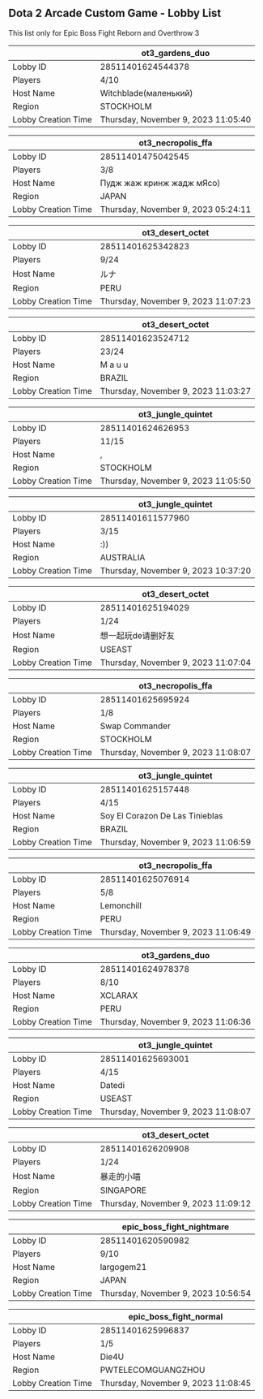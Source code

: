 ## Dota 2 Arcade Custom Game - Lobby List

This list only for Epic Boss Fight Reborn and Overthrow 3

|  | ot3_gardens_duo |
| ------ | ------ |
| Lobby ID | 28511401624544378 |
| Players | 4/10 |
| Host Name | Witchblade(маленький) |
| Region | STOCKHOLM |
| Lobby Creation Time | Thursday, November 9, 2023 11:05:40 |


|  | ot3_necropolis_ffa |
| ------ | ------ |
| Lobby ID | 28511401475042545 |
| Players | 3/8 |
| Host Name | Пудж жаж кринж жадж мЯсо) |
| Region | JAPAN |
| Lobby Creation Time | Thursday, November 9, 2023 05:24:11 |


|  | ot3_desert_octet |
| ------ | ------ |
| Lobby ID | 28511401625342823 |
| Players | 9/24 |
| Host Name | ルナ |
| Region | PERU |
| Lobby Creation Time | Thursday, November 9, 2023 11:07:23 |


|  | ot3_desert_octet |
| ------ | ------ |
| Lobby ID | 28511401623524712 |
| Players | 23/24 |
| Host Name | M a u u |
| Region | BRAZIL |
| Lobby Creation Time | Thursday, November 9, 2023 11:03:27 |


|  | ot3_jungle_quintet |
| ------ | ------ |
| Lobby ID | 28511401624626953 |
| Players | 11/15 |
| Host Name | , |
| Region | STOCKHOLM |
| Lobby Creation Time | Thursday, November 9, 2023 11:05:50 |


|  | ot3_jungle_quintet |
| ------ | ------ |
| Lobby ID | 28511401611577960 |
| Players | 3/15 |
| Host Name | :)) |
| Region | AUSTRALIA |
| Lobby Creation Time | Thursday, November 9, 2023 10:37:20 |


|  | ot3_desert_octet |
| ------ | ------ |
| Lobby ID | 28511401625194029 |
| Players | 1/24 |
| Host Name | 想一起玩de请删好友 |
| Region | USEAST |
| Lobby Creation Time | Thursday, November 9, 2023 11:07:04 |


|  | ot3_necropolis_ffa |
| ------ | ------ |
| Lobby ID | 28511401625695924 |
| Players | 1/8 |
| Host Name | Swap Commander |
| Region | STOCKHOLM |
| Lobby Creation Time | Thursday, November 9, 2023 11:08:07 |


|  | ot3_jungle_quintet |
| ------ | ------ |
| Lobby ID | 28511401625157448 |
| Players | 4/15 |
| Host Name | Soy El Corazon De Las Tinieblas |
| Region | BRAZIL |
| Lobby Creation Time | Thursday, November 9, 2023 11:06:59 |


|  | ot3_necropolis_ffa |
| ------ | ------ |
| Lobby ID | 28511401625076914 |
| Players | 5/8 |
| Host Name | Lemonchill |
| Region | PERU |
| Lobby Creation Time | Thursday, November 9, 2023 11:06:49 |


|  | ot3_gardens_duo |
| ------ | ------ |
| Lobby ID | 28511401624978378 |
| Players | 8/10 |
| Host Name | XCLARAX |
| Region | PERU |
| Lobby Creation Time | Thursday, November 9, 2023 11:06:36 |


|  | ot3_jungle_quintet |
| ------ | ------ |
| Lobby ID | 28511401625693001 |
| Players | 4/15 |
| Host Name | Datedi |
| Region | USEAST |
| Lobby Creation Time | Thursday, November 9, 2023 11:08:07 |


|  | ot3_desert_octet |
| ------ | ------ |
| Lobby ID | 28511401626209908 |
| Players | 1/24 |
| Host Name | 暴走的小喵 |
| Region | SINGAPORE |
| Lobby Creation Time | Thursday, November 9, 2023 11:09:12 |


|  | epic_boss_fight_nightmare |
| ------ | ------ |
| Lobby ID | 28511401620590982 |
| Players | 9/10 |
| Host Name | largogem21 |
| Region | JAPAN |
| Lobby Creation Time | Thursday, November 9, 2023 10:56:54 |


|  | epic_boss_fight_normal |
| ------ | ------ |
| Lobby ID | 28511401625996837 |
| Players | 1/5 |
| Host Name | Die4U |
| Region | PWTELECOMGUANGZHOU |
| Lobby Creation Time | Thursday, November 9, 2023 11:08:45 |


